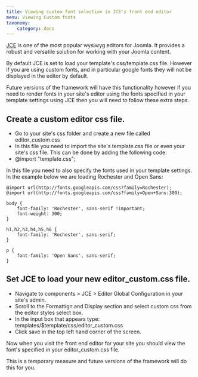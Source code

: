 ```yaml
---
title: Viewing custom font selection in JCE's front end editor
menu: Viewing Custom fonts
taxonomy:
    category: docs
---
```


<a href="https://www.joomlacontenteditor.net/">JCE</a> is one of the most popular wysiwyg editors for Joomla. It provides a robust and versatile solution for working with your Joomla content.

By default JCE is set to load your template's css/template.css file. However if you are using custom fonts, and in particular google fonts they will not be displayed in the editor by default.

Future versions of the framework will have this functionality however if you need to render fonts in your site's editor using the fonts specified in your template settings using JCE then you will need to follow these extra steps.

## Create a custom editor css file.
- Go to your site's css folder and create a new file called editor_custom.css
- In this file you need to import the site's template.css file or even your site's css file.
This can be done by adding the following code:
- @import "template.css";

In this file you need to also specify the fonts used in your template settings. In the example below we are loading Rochester and Open Sans:

	@import url(http://fonts.googleapis.com/css?family=Rochester);
	@import url(http://fonts.googleapis.com/css?family=Open+Sans:300);
	
	body {
		font-family: 'Rochester', sans-serif !important;
		font-weight: 300;
	}
	
	h1,h2,h3,h4,h5,h6 {
		font-family: 'Rochester', sans-serif;
	}
	
	p {
		font-family: 'Open Sans', sans-serif;
	}

## Set JCE to load your new editor_custom.css file.
- Navigate to components > JCE > Editor Global Configuration in your site's admin.
- Scroll to the Formattign and Display section and select custom css from the editor styles select box.
- In the input box that appears type: templates/$template/css/editor_custom.css
- Click save in the top left hand corner of the screen.

Now when you visit the front end editor for your site you should view the font's specified in your editor_custom.css file.

This is a temporary measure and future versions of the framework will do this for you.